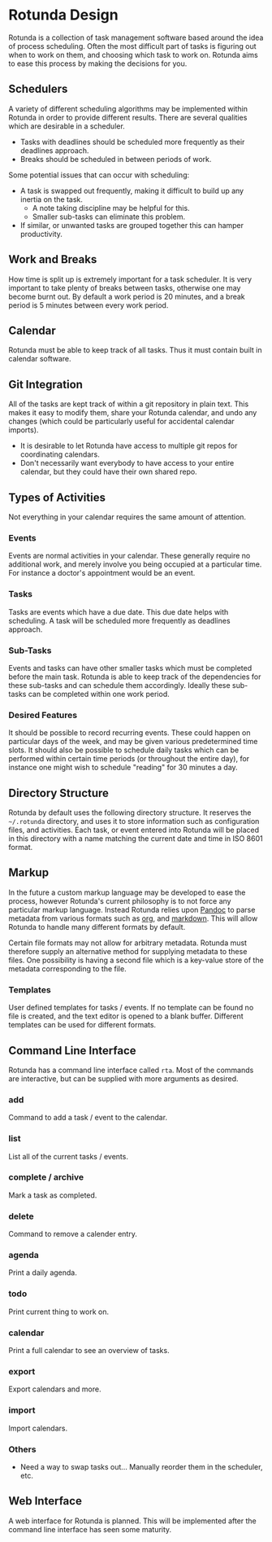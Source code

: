 Rotunda Design
==============

Rotunda is a collection of task management software based around the idea of process scheduling. Often the most difficult part of tasks is figuring out when to work on them, and choosing which task to work on. Rotunda aims to ease this process by making the decisions for you.

Schedulers
----------

A variety of different scheduling algorithms may be implemented within Rotunda in order to provide different results. There are several qualities which are desirable in a scheduler.

* Tasks with deadlines should be scheduled more frequently as their deadlines approach.
* Breaks should be scheduled in between periods of work.

Some potential issues that can occur with scheduling:

* A task is swapped out frequently, making it difficult to build up any inertia on the task.
  - A note taking discipline may be helpful for this.
  - Smaller sub-tasks can eliminate this problem.
* If similar, or unwanted tasks are grouped together this can hamper productivity.

Work and Breaks
---------------

How time is split up is extremely important for a task scheduler. It is very important to take plenty of breaks between tasks, otherwise one may become burnt out. By default a work period is 20 minutes, and a break period is 5 minutes between every work period.

Calendar
--------

Rotunda must be able to keep track of all tasks. Thus it must contain built in calendar software.

Git Integration
---------------

All of the tasks are kept track of within a git repository in plain text. This makes it easy to modify them, share your Rotunda calendar, and undo any changes (which could be particularly useful for accidental calendar imports).

  - It is desirable to let Rotunda have access to multiple git repos for coordinating calendars.
  - Don't necessarily want everybody to have access to your entire calendar, but they could have their own shared repo.

Types of Activities
-------------------

Not everything in your calendar requires the same amount of attention.

### Events

Events are normal activities in your calendar. These generally require no additional work, and merely involve you being occupied at a particular time. For instance a doctor's appointment would be an event.

### Tasks

Tasks are events which have a due date. This due date helps with scheduling. A task will be scheduled more frequently as deadlines approach.

### Sub-Tasks

Events and tasks can have other smaller tasks which must be completed before the main task. Rotunda is able to keep track of the dependencies for these sub-tasks and can schedule them accordingly. Ideally these sub-tasks can be completed within one work period.

### Desired Features

It should be possible to record recurring events. These could happen on particular days of the week, and may be given various predetermined time slots. It should also be possible to schedule daily tasks which can be performed within certain time periods (or throughout the entire day), for instance one might wish to schedule "reading" for 30 minutes a day.

Directory Structure
-------------------

Rotunda by default uses the following directory structure. It reserves the `~/.rotunda` directory, and uses it to store information such as configuration files, and activities. Each task, or event entered into Rotunda will be placed in this directory with a name matching the current date and time in ISO 8601 format.

Markup
------

In the future a custom markup language may be developed to ease the process, however Rotunda's current philosophy is to not force any particular markup language. Instead Rotunda relies upon [Pandoc](http://johnmacfarlane.net/pandoc/) to parse metadata from various formats such as [org](http://johnmacfarlane.net/pandoc/), and [markdown](http://daringfireball.net/projects/markdown/). This will allow Rotunda to handle many different formats by default.

Certain file formats may not allow for arbitrary metadata. Rotunda must therefore supply an alternative method for supplying metadata to these files. One possibility is having a second file which is a key-value store of the metadata corresponding to the file.

### Templates

User defined templates for tasks / events. If no template can be found no file is created, and the text editor is opened to a blank buffer. Different templates can be used for different formats.

Command Line Interface
----------------------

Rotunda has a command line interface called `rta`. Most of the commands are interactive, but can be supplied with more arguments as desired.

### add

Command to add a task / event to the calendar.

### list

List all of the current tasks / events.

### complete / archive

Mark a task as completed.

### delete

Command to remove a calender entry.

### agenda

Print a daily agenda.

### todo

Print current thing to work on.

### calendar

Print a full calendar to see an overview of tasks.

### export

Export calendars and more.

### import

Import calendars.

### Others

* Need a way to swap tasks out... Manually reorder them in the scheduler, etc.

Web Interface
-------------

A web interface for Rotunda is planned. This will be implemented after the command line interface has seen some maturity.
